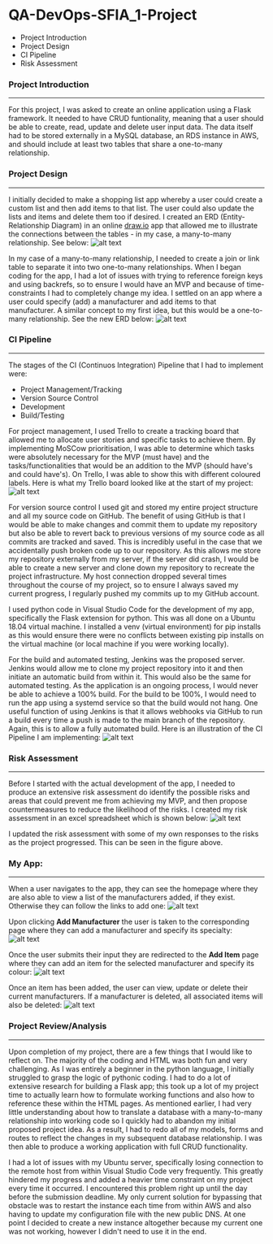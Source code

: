 # QA-DevOps-SFIA_1-Project

* Project Introduction
* Project Design
* CI Pipeline
* Risk Assessment

### Project Introduction
---
For this project, I was asked to create an online application using a Flask framework. It needed to have CRUD funtionality, meaning that a user should be able to create, read, update and delete user input data. The data itself had to be stored externally in a MySQL database, an RDS instance in AWS, and should include at least two tables that share a one-to-many relationship.

### Project Design
---
I initially decided to make a shopping list app whereby a user could create a custom list and then add items to that list. The user could also update the lists and items and delete them too if desired. I created an ERD (Entity-Relationship Diagram) in an online [draw.io](https://app.diagrams.net/) app that allowed me to illustrate the connections between the tables - in my case, a many-to-many relationship. See below:
![alt text](image.jpg)

In my case of a many-to-many relationship, I needed to create a join or link table to separate it into two one-to-many relationships. When I began coding for the app, I had a lot of issues with trying to reference foreign keys and using backrefs, so to ensure I would have an MVP and because of time-constraints I had to completely change my idea. I settled on an app where a user could specify (add) a manufacturer and add items to that manufacturer. A similar concept to my first idea, but this would be a one-to-many relationship. See the new ERD below:
![alt text](image.jpg)

### CI Pipeline
---
The stages of the CI (Continuos Integration) Pipeline that I had to implement were:
* Project Management/Tracking
* Version Source Control
* Development
* Build/Testing

For project management, I used Trello to create a tracking board that allowed me to allocate user stories and specific tasks to achieve them. By implementing MoSCow prioritisation, I was able to determine which tasks were absolutely necessary for the MVP (must have) and the tasks/functionalities that would be an addition to the MVP (should have's and could have's). On Trello, I was able to show this with different coloured labels. Here is what my Trello board looked like at the start of my project:
![alt text](image.jpg)

For version source control I used git and stored my entire project structure and all my source code on GitHub. The benefit of using GitHub is that I would be able to make changes and commit them to update my repository but also be able to revert back to previous versions of my source code as all commits are tracked and saved. This is incredibly useful in the case that we accidentally push broken code up to our repository. As this allows me store my repository externally from my server, if the server did crash, I would be able to create a new server and clone down my repository to recreate the project infrastructure. My host connection dropped several times throughout the course of my project, so to ensure I always saved my current progress, I regularly pushed my commits up to my GitHub account.

I used python code in Visual Studio Code for the development of my app, specifically the Flask extension for python. This was all done on a Ubuntu 18.04 virtual machine. I installed a venv (virtual environment) for pip installs as this would ensure there were no conflicts between existing pip installs on the virtual machine (or local machine if you were working locally).

For the build and automated testing, Jenkins was the proposed server. Jenkins would allow me to clone my project repository into it and then initiate an automatic build from within it. This would also be the same for automated testing. As the application is an ongoing process, I would never be able to achieve a 100% build. For the build to be 100%, I would need to run the app using a systemd service so that the build would not hang. One useful function of using Jenkins is that it allows webhooks via GitHub to run a build every time a push is made to the main branch of the repository. Again, this is to allow a fully automated build. Here is an illustration of the CI Pipeline I am implementing:
![alt text](image.jpg)

### Risk Assessment
---
Before I started with the actual development of the app, I needed to produce an extensive risk assessment do identify the possible risks and areas that could prevent me from achieving my MVP, and then propose countermeasures to reduce the likelihood of the risks. I created my risk assessment in an excel spreadsheet which is shown below:
![alt text](image.jpg)

I updated the risk assessment with some of my own responses to the risks as the project progressed. This can be seen in the figure above.

### My App:
---
When a user navigates to the app, they can see the homepage where they are also able to view a list of the manufacturers added, if they exist. Otherwise they can follow the links to add one:
![alt text](image.jpg)

Upon clicking **Add Manufacturer** the user is taken to the corresponding page where they can add a manufacturer and specify its specialty:
![alt text](image.jpg)

Once the user submits their input they are redirected to the **Add Item** page where they can add an item for the selected manufacturer and specify its colour:
![alt text](image.jpg)

Once an item has been added, the user can view, update or delete their current manufacturers. If a manufacturer is deleted, all associated items will also be deleted:
![alt text](image.jpg)

### Project Review/Analysis
---
Upon completion of my project, there are a few things that I would like to reflect on. The majority of the coding and HTML was both fun and very challenging. As I was entirely a beginner in the python language, I initially struggled to grasp the logic of pythonic coding. I had to do a lot of extensive research for building a Flask app; this took up a lot of my project time to actually learn how to formulate working functions and also how to reference these within the HTML pages. As mentioned earlier, I had very little understanding about how to translate a database with a many-to-many relationship into working code so I quickly had to abandon my initial proposed project idea. As a result, I had to redo all of my models, forms and routes to reflect the changes in my subsequent database relationship. I was then able to produce a working application with full CRUD functionality.

I had a lot of issues with my Ubuntu server, specifically losing connection to the remote host from within Visual Studio Code very frequently. This greatly hindered my progress and added a heavier time constraint on my project every time it occurred. I encountered this problem right up until the day before the submission deadline. My only current solution for bypassing that obstacle was to restart the instance each time from within AWS and also having to update my configuration file with the new public DNS. At one point I decided to create a new instance altogether because my current one was not working, however I didn't need to use it in the end.